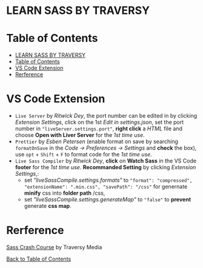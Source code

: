 # LEARN SASS BY TRAVERSY

# Table of Contents

- [LEARN SASS BY TRAVERSY](#learn-sass-by-traversy)
- [Table of Contents](#table-of-contents)
- [VS Code Extension](#vs-code-extension)
- [Rerference](#rerference)

# VS Code Extension

- `Live Server` by _Ritwick Dey_, the port number can be edited in by clicking _Extension Settings_, click on the 1st _Edit in settings.json_, set the port number in `"liveServer.settings.port"`, **right click** a _HTML_ file and choose **Open with Liver Server** for the _1st time use_.
- `Prettier` by _Esben Petersen_ (enable format on save by searching `formatOnSave` in the _Code -> Preferences -> Settings_ and **check** the box), use `opt` + `Shift` + `F` to format code for the _1st time use_.
- `Live Sass Compiler` by _Ritwick Dey_, **click** on **Watch Sass** in the VS Code **footer** for the _1st time use_. **Recommanded Setting** by clicking _Extension Settings_,:
  - set _"liveSassCompile.settings.formats"_ to `"format": "compressed", "extensionName": ".min.css", "savePath": "/css"` for genernate **minify** css into **folder path** /css,
  - set _"liveSassCompile.settings.generateMap"_ to `"false"` to **prevent** generate **css map**.

# Rerference

[Sass Crash Course](https://youtu.be/nu5mdN2JIwM) by Traversy Media

[Back to Table of Contents](#table-of-contents)
